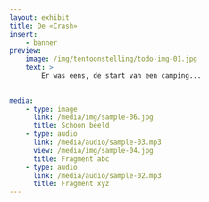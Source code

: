 ```yaml
---
layout: exhibit
title: De «Crash»
insert:
    - banner
preview: 
    image: /img/tentoonstelling/todo-img-01.jpg
    text: >
        Er was eens, de start van een camping...
        
        
media:
    - type: image
      link: /media/img/sample-06.jpg
      title: Schoon beeld
    - type: audio
      link: /media/audio/sample-03.mp3
      view: /media/img/sample-04.jpg
      title: Fragment abc
    - type: audio
      link: /media/audio/sample-02.mp3
      title: Fragment xyz
---
```

